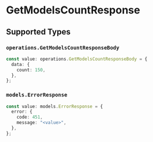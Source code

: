 # GetModelsCountResponse


## Supported Types

### `operations.GetModelsCountResponseBody`

```typescript
const value: operations.GetModelsCountResponseBody = {
  data: {
    count: 150,
  },
};
```

### `models.ErrorResponse`

```typescript
const value: models.ErrorResponse = {
  error: {
    code: 451,
    message: "<value>",
  },
};
```

